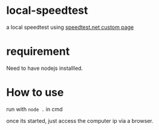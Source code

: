 # local-speedtest
a local speedtest using [speedtest.net custom page](https://speedtestcustom.com)

# requirement
Need to have nodejs installled. 

# How to use
run with `node .` in cmd

once its started, just access the computer ip via a browser.

